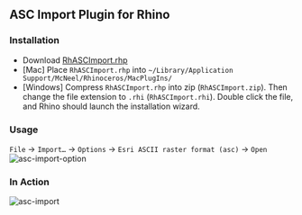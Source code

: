 ## ASC Import Plugin for Rhino

### Installation
- Download [RhASCImport.rhp](https://github.com/mnmly/RhASCImport/releases)
- [Mac] Place `RhASCImport.rhp` into `~/Library/Application Support/McNeel/Rhinoceros/MacPlugIns/`
- [Windows] Compress `RhASCImport.rhp` into zip (`RhASCImport.zip`). Then change the file extension to `.rhi` (`RhASCImport.rhi`). Double click the file, and Rhino should launch the installation wizard.

### Usage
`File` → `Import…` → `Options` → `Esri ASCII raster format (asc)` → `Open`
![asc-import-option](https://user-images.githubusercontent.com/317202/73608931-7825c500-45c0-11ea-957f-92b80c9750b8.png)

### In Action
![asc-import](https://user-images.githubusercontent.com/317202/73608898-1feec300-45c0-11ea-90b3-03ca66d9c980.png)
